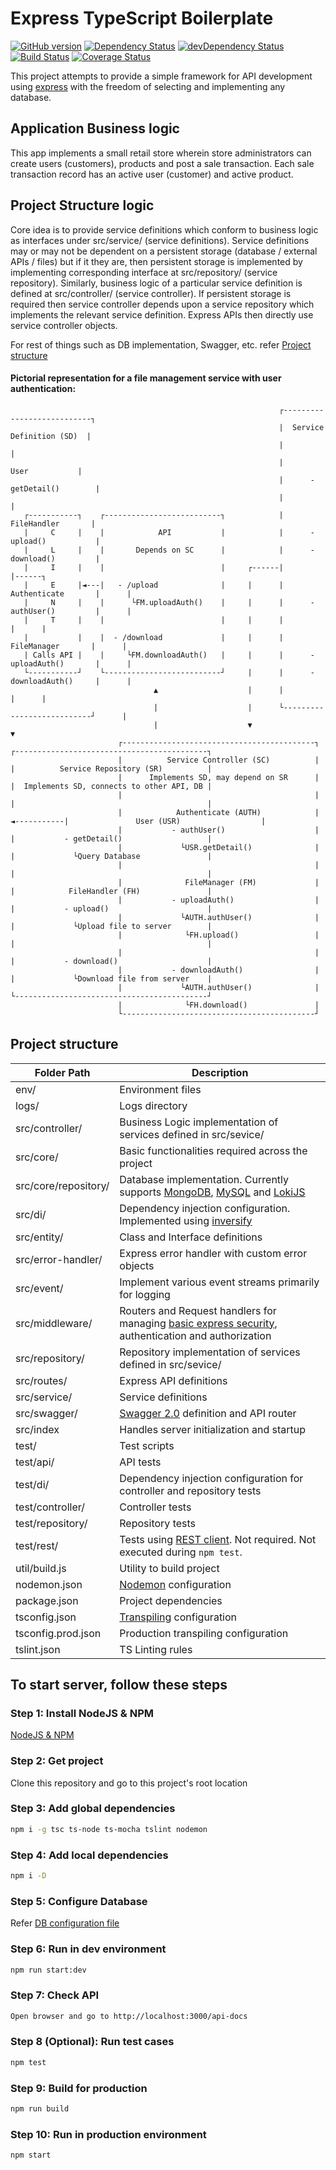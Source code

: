 # Express TypeScript Boilerplate
[![GitHub version](https://badge.fury.io/gh/akash-kansara%2Fexpress-typescript-boilerplate.svg)](https://badge.fury.io/gh/akash-kansara%2Fexpress-typescript-boilerplate) [![Dependency Status](https://david-dm.org/akash-kansara/express-typescript-boilerplate.svg)](https://david-dm.org/akash-kansara/express-typescript-boilerplate) [![devDependency Status](https://david-dm.org/akash-kansara/express-typescript-boilerplate/dev-status.svg)](https://david-dm.org/akash-kansara/express-typescript-boilerplate#info=devDependencies) [![Build Status](https://travis-ci.com/akash-kansara/express-typescript-boilerplate.svg?branch=master)](https://travis-ci.com/akash-kansara/express-typescript-boilerplate) [![Coverage Status](https://coveralls.io/repos/github/akash-kansara/express-typescript-boilerplate/badge.svg?branch=master)](https://coveralls.io/github/akash-kansara/express-typescript-boilerplate?branch=master)

This project attempts to provide a simple framework for API development using [express](https://github.com/expressjs/express) with the freedom of selecting and implementing any database.

## Application Business logic

This app implements a small retail store wherein store administrators can create users (customers), products and post a sale transaction. Each sale transaction record has an active user (customer) and active product.

## Project Structure logic

Core idea is to provide service definitions which conform to business logic as interfaces under src/service/ (service definitions). Service definitions may or may not be dependent on a persistent storage (database / external APIs / files) but if it they are, then persistent storage is implemented by implementing corresponding interface at src/repository/ (service repository). Similarly, business logic of a particular service definition is defined at src/controller/ (service controller). If persistent storage is required then service controller depends upon a service repository which implements the relevant service definition. Express APIs then directly use service controller objects.

For rest of things such as DB implementation, Swagger, etc. refer [Project structure](https://github.com/akash-kansara/express-typescript-boilerplate#project-structure)

#### Pictorial representation for a file management service with user authentication:
```
                                                            ┌---------------------------┐
                                                            |  Service Definition (SD)  |
                                                            |                           |
                                                            |            User           |
                                                            |      - getDetail()        |
                                                            |                           |
   ┌-----------┐    ┌--------------------------┐            |         FileHandler       |
   |     C     |    |            API           |            |      - upload()           |
   |     L     |    |       Depends on SC      |            |      - download()         |
   |     I     |    |                          |     ┌------|                           |------┐
   |     E     |◄---|   - /upload              |     |      |        Authenticate       |      |
   |     N     |    |      └FM.uploadAuth()    |     |      |      - authUser()         |      |
   |     T     |    |                          |     |      |                           |      |
   |           |    |  - /download             |     |      |         FileManager       |      |
   | Calls API |    |     └FM.downloadAuth()   |     |      |      - uploadAuth()       |      |
   └-----------┘    └--------------------------┘     |      |      - downloadAuth()     |      |
                                ▲                    |      |                           |      |
                                |                    |      └---------------------------┘      |
                                |                    ▼                                         ▼
                        ┌-------------------------------------------┐            ┌-------------------------------------------┐
                        |          Service Controller (SC)          |            |          Service Repository (SR)          |
                        |      Implements SD, may depend on SR      |            |  Implements SD, connects to other API, DB |
                        |                                           |            |                                           |
                        |            Authenticate (AUTH)            |◄-----------|               User (USR)                  |
                        |           - authUser()                    |            |           - getDetail()                   |
                        |             └USR.getDetail()              |            |             └Query Database               |
                        |                                           |            |                                           |
                        |              FileManager (FM)             |            |            FileHandler (FH)               |
                        |           - uploadAuth()                  |            |           - upload()                      |
                        |             └AUTH.authUser()              |            |             └Upload file to server        |
                        |              └FH.upload()                 |            |                                           |
                        |                                           |            |           - download()                    |
                        |           - downloadAuth()                |            |             └Download file from server    |
                        |             └AUTH.authUser()              |            └-------------------------------------------┘
                        |              └FH.download()               |
                        └-------------------------------------------┘
```

## Project structure
| Folder Path | Description |
| ------------- | ------------- |
| env/ | Environment files |
| logs/ | Logs directory |
| src/controller/ | Business Logic implementation of services defined in src/sevice/ |
| src/core/ | Basic functionalities required across the project |
| src/core/repository/ | Database implementation. Currently supports [MongoDB](https://www.mongodb.com/), [MySQL](https://www.mysql.com/) and [LokiJS](https://github.com/techfort/LokiJS) |
| src/di/ | Dependency injection configuration. Implemented using [inversify](https://www.npmjs.com/package/inversify) |
| src/entity/ | Class and Interface definitions |
| src/error-handler/ | Express error handler with custom error objects |
| src/event/ | Implement various event streams primarily for logging |
| src/middleware/ | Routers and Request handlers for managing [basic express security](https://expressjs.com/en/advanced/best-practice-security.html), authentication and authorization |
| src/repository/ | Repository implementation of services defined in src/sevice/ |
| src/routes/ | Express API definitions |
| src/service/ | Service definitions |
| src/swagger/ | [Swagger 2.0](https://swagger.io/docs/specification/2-0/basic-structure/) definition and API router |
| src/index | Handles server initialization and startup |
| test/ | Test scripts |
| test/api/ | API tests |
| test/di/ | Dependency injection configuration for controller and repository tests |
| test/controller/ | Controller tests |
| test/repository/ | Repository tests |
| test/rest/ | Tests using [REST client](https://marketplace.visualstudio.com/items?itemName=humao.rest-client). Not required. Not executed during `npm test`. |
| util/build.js | Utility to build project |
| nodemon.json | [Nodemon](https://github.com/remy/nodemon) configuration |
| package.json | Project dependencies |
| tsconfig.json | [Transpiling](https://www.typescriptlang.org/docs/handbook/tsconfig-json.html) configuration |
| tsconfig.prod.json | Production transpiling configuration |
| tslint.json | TS Linting rules |


## To start server, follow these steps

### Step 1: Install NodeJS & NPM

[NodeJS & NPM](https://nodejs.org/en/download/)

### Step 2: Get project
Clone this repository and go to this project's root location

### Step 3: Add global dependencies

```bash
npm i -g tsc ts-node ts-mocha tslint nodemon
```

### Step 4: Add local dependencies

```bash
npm i -D
```

### Step 5: Configure Database

Refer [DB configuration file](DB.md)

### Step 6: Run in dev environment

```bash
npm run start:dev
```

### Step 7: Check API

```bash
Open browser and go to http://localhost:3000/api-docs
```

### Step 8 (Optional): Run test cases

```bash
npm test
```

### Step 9: Build for production

```bash
npm run build
```

### Step 10: Run in production environment

```bash
npm start
```